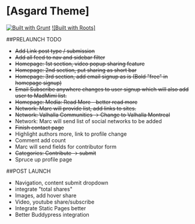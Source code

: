 # [Asgard Theme]

[![Built with Grunt](https://cdn.gruntjs.com/builtwith.png)](http://gruntjs.com/)
[![Built with Roots]](https://github.com/roots/roots-sass)

##PRELAUNCH TODO
- ~~Add Link post type / submission~~
- ~~Add all feed to nav and sidebar filter~~
- ~~Homepage: 1st section, video popup sharing feature~~
- ~~Homepage: 2nd section, put sharing as short bar~~
- ~~Homepage: 3rd section, add email signup as is (Bold "free" in homepage signup)~~
- ~~Email Subscribe anywhere changes to user signup which will also add user to MadMimi list.~~
- ~~Homepage: Media: Read More - better read more~~
- ~~Network: Marc will provide list, add links to sites.~~
- ~~Network: Valhalla Communities -> Change to Valhalla Montreal~~
- Network: Marc will send list of social networks to be added
- ~~Finish contact page~~
- Highlight authors more, link to profile change
- Comment add count
- Marc will send fields for contributor form
- ~~Categories: Contribute -> submit~~
- Spruce up profile page

##POST LAUNCH
- Navigation, content submit dropdown
- integrate "total shares"
- Images, add hover share
- Video, youtube share/subscribe
- Integrate Static Pages better
- Better Buddypress integration
